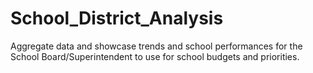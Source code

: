 # School_District_Analysis
Aggregate data and showcase trends and school performances for the School Board/Superintendent to use for school budgets and priorities.

